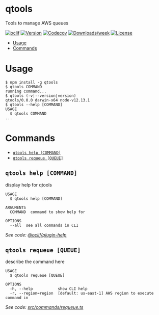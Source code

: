 qtools
======

Tools to manage AWS queues

[![oclif](https://img.shields.io/badge/cli-oclif-brightgreen.svg)](https://oclif.io)
[![Version](https://img.shields.io/npm/v/qtools.svg)](https://npmjs.org/package/qtools)
[![Codecov](https://codecov.io/gh/theBenForce/qtools/branch/master/graph/badge.svg)](https://codecov.io/gh/theBenForce/qtools)
[![Downloads/week](https://img.shields.io/npm/dw/qtools.svg)](https://npmjs.org/package/qtools)
[![License](https://img.shields.io/npm/l/qtools.svg)](https://github.com/theBenForce/qtools/blob/master/package.json)

<!-- toc -->
* [Usage](#usage)
* [Commands](#commands)
<!-- tocstop -->
# Usage
<!-- usage -->
```sh-session
$ npm install -g qtools
$ qtools COMMAND
running command...
$ qtools (-v|--version|version)
qtools/0.0.0 darwin-x64 node-v12.13.1
$ qtools --help [COMMAND]
USAGE
  $ qtools COMMAND
...
```
<!-- usagestop -->
# Commands
<!-- commands -->
* [`qtools help [COMMAND]`](#qtools-help-command)
* [`qtools requeue [QUEUE]`](#qtools-requeue-queue)

## `qtools help [COMMAND]`

display help for qtools

```
USAGE
  $ qtools help [COMMAND]

ARGUMENTS
  COMMAND  command to show help for

OPTIONS
  --all  see all commands in CLI
```

_See code: [@oclif/plugin-help](https://github.com/oclif/plugin-help/blob/v2.2.3/src/commands/help.ts)_

## `qtools requeue [QUEUE]`

describe the command here

```
USAGE
  $ qtools requeue [QUEUE]

OPTIONS
  -h, --help           show CLI help
  -r, --region=region  [default: us-east-1] AWS region to execute command in
```

_See code: [src/commands/requeue.ts](https://github.com/theBenForce/qtools/blob/v0.0.0/src/commands/requeue.ts)_
<!-- commandsstop -->
